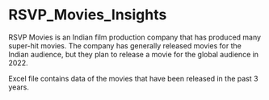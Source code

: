 # RSVP_Movies_Insights

RSVP Movies is an Indian film production company that has produced many super-hit movies. The company has generally released movies for the Indian audience, but they plan to release a movie for the global audience in 2022.


Excel file contains data of the movies that have been released in the past 3 years.
